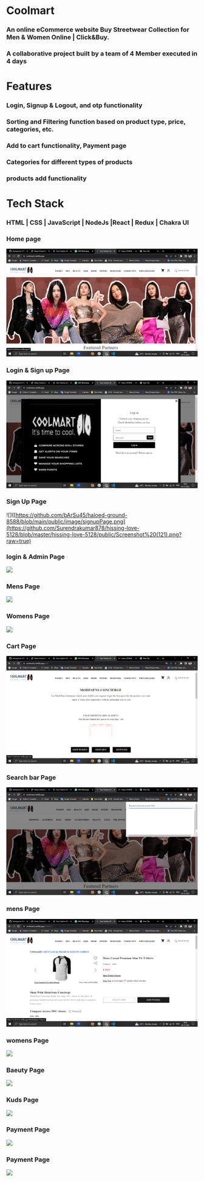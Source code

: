 # Coolmart
### An online eCommerce website Buy Streetwear Collection for Men & Women Online | Click&Buy.
### A collaborative project built by a team of 4 Member executed in 4 days

# Features

### Login, Signup & Logout, and otp functionality
### Sorting and Filtering function based on product type, price, categories, etc.
### Add to cart functionality, Payment page
### Categories for different types of products
### products add functionality 

# Tech Stack 
### HTML | CSS | JavaScript | NodeJs |React | Redux | Chakra UI
### Home page
![](https://github.com/Surendrakumar878/hissing-love-5128/blob/master/hissing-love-5128/public/Screenshot%20(122).png?raw=true)

### Login & Sign up Page
![](https://github.com/Surendrakumar878/hissing-love-5128/blob/master/hissing-love-5128/public/Screenshot%20(120).png?raw=true)
### Sign Up Page
![]([https://github.com/bArSu45/haloed-ground-8588/blob/main/public/image/signupPage.png](https://github.com/Surendrakumar878/hissing-love-5128/blob/master/hissing-love-5128/public/Screenshot%20(121).png?raw=true)
### login & Admin Page
![](https://github.com/bArSu45/haloed-ground-8588/blob/main/public/image/login&adminPage.png)
### Mens Page
![](https://github.com/bArSu45/haloed-ground-8588/blob/main/public/image/menspage.png)
### Womens Page
![](https://github.com/bArSu45/haloed-ground-8588/blob/main/public/image/womenspage.png)
### Cart Page
![](https://github.com/Surendrakumar878/hissing-love-5128/blob/master/hissing-love-5128/public/Screenshot%20(123).png?raw=true)


### Search bar Page
![](https://github.com/Surendrakumar878/hissing-love-5128/blob/master/hissing-love-5128/public/Screenshot%20(124).png?raw=true)
### mens Page
![](https://github.com/Surendrakumar878/hissing-love-5128/blob/master/hissing-love-5128/public/Screenshot%20(125).png?raw=true)
### womens Page
![](https://github.com/bArSu45/haloed-ground-8588/blob/main/public/image/paymentpage.png)
### Baeuty Page
![](https://github.com/bArSu45/haloed-ground-8588/blob/main/public/image/paymentpage.png)
### Kuds Page
![](https://github.com/bArSu45/haloed-ground-8588/blob/main/public/image/paymentpage.png)
### Payment Page
![](https://github.com/bArSu45/haloed-ground-8588/blob/main/public/image/paymentpage.png)



### Payment Page
![](https://github.com/bArSu45/haloed-ground-8588/blob/main/public/image/paymentpage1.png)
